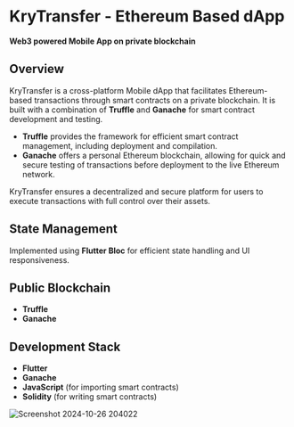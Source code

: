 # KryTransfer - Ethereum Based dApp
**Web3 powered Mobile App on private blockchain**

## Overview
KryTransfer is a cross-platform Mobile dApp that facilitates Ethereum-based transactions through smart contracts on a private blockchain. It is built with a combination of **Truffle** and **Ganache** for smart contract development and testing. 

- **Truffle** provides the framework for efficient smart contract management, including deployment and compilation.
- **Ganache** offers a personal Ethereum blockchain, allowing for quick and secure testing of transactions before deployment to the live Ethereum network.

KryTransfer ensures a decentralized and secure platform for users to execute transactions with full control over their assets.

## State Management
Implemented using **Flutter Bloc** for efficient state handling and UI responsiveness.

## Public Blockchain
- **Truffle** 
- **Ganache**

## Development Stack
- **Flutter**
- **Ganache**
- **JavaScript** (for importing smart contracts)
- **Solidity** (for writing smart contracts)


![Screenshot 2024-10-26 204022](https://github.com/user-attachments/assets/42d9e817-17e0-4a37-9249-db14710978cb)
